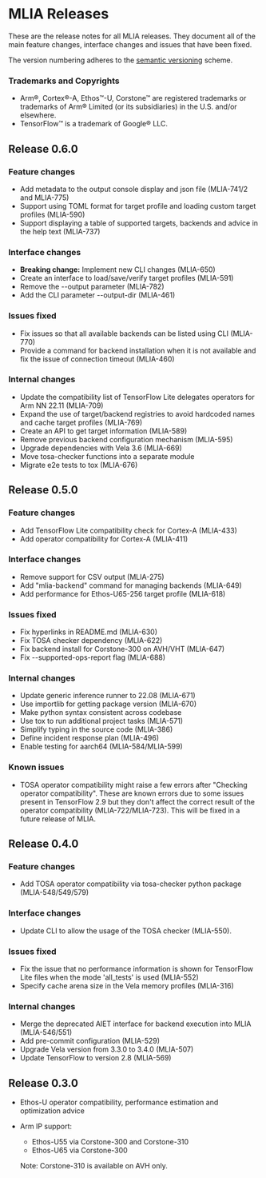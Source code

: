 <!---
SPDX-FileCopyrightText: Copyright 2022-2023, Arm Limited and/or its affiliates.
SPDX-License-Identifier: Apache-2.0
--->
# MLIA Releases

These are the release notes for all MLIA releases. They document all of the
main feature changes, interface changes and issues that have been fixed.

The version numbering adheres to the [semantic versioning](https://semver.org/)
scheme.

### Trademarks and Copyrights

* Arm®, Cortex®-A, Ethos™-U, Corstone™ are registered trademarks or trademarks
  of Arm® Limited (or its subsidiaries) in the U.S. and/or elsewhere.
* TensorFlow™ is a trademark of Google® LLC.

## Release 0.6.0

### Feature changes

* Add metadata to the output console display and json file
  (MLIA-741/2 and MLIA-775)
* Support using TOML format for target profile and loading custom target
  profiles (MLIA-590)
* Support displaying a table of supported targets, backends and advice
  in the help text (MLIA-737)

### Interface changes

* **Breaking change:** Implement new CLI changes (MLIA-650)
* Create an interface to load/save/verify target profiles (MLIA-591)
* Remove the --output parameter (MLIA-782)
* Add the CLI parameter --output-dir (MLIA-461)

### Issues fixed

* Fix issues so that all available backends can be listed using CLI (MLIA-770)
* Provide a command for backend installation when it is not available and fix
  the issue of connection timeout (MLIA-460)

### Internal changes

* Update the compatibility list of TensorFlow Lite delegates operators
  for Arm NN 22.11 (MLIA-709)
* Expand the use of target/backend registries to avoid hardcoded names and
  cache target profiles (MLIA-769)
* Create an API to get target information (MLIA-589)
* Remove previous backend configuration mechanism (MLIA-595)
* Upgrade dependencies with Vela 3.6 (MLIA-669)
* Move tosa-checker functions into a separate module
* Migrate e2e tests to tox (MLIA-676)

## Release 0.5.0

### Feature changes

* Add TensorFlow Lite compatibility check for Cortex-A (MLIA-433)
* Add operator compatibility for Cortex-A (MLIA-411)

### Interface changes

* Remove support for CSV output (MLIA-275)
* Add "mlia-backend" command for managing backends (MLIA-649)
* Add performance for Ethos-U65-256 target profile (MLIA-618)

### Issues fixed

* Fix hyperlinks in README.md (MLIA-630)
* Fix TOSA checker dependency (MLIA-622)
* Fix backend install for Corstone-300 on AVH/VHT (MLIA-647)
* Fix --supported-ops-report flag (MLIA-688)

### Internal changes

* Update generic inference runner to 22.08 (MLIA-671)
* Use importlib for getting package version (MLIA-670)
* Make python syntax consistent across codebase
* Use tox to run additional project tasks (MLIA-571)
* Simplify typing in the source code (MLIA-386)
* Define incident response plan (MLIA-496)
* Enable testing for aarch64 (MLIA-584/MLIA-599)

### Known issues

* TOSA operator compatibility might raise a few errors after "Checking operator
  compatibility". These are known errors due to some issues present in
  TensorFlow 2.9 but they don't affect the correct result of the operator
  compatibility (MLIA-722/MLIA-723). This will be fixed in a future release of
  MLIA.

## Release 0.4.0

### Feature changes

* Add TOSA operator compatibility via tosa-checker python package
  (MLIA-548/549/579)

### Interface changes

* Update CLI to allow the usage of the TOSA checker (MLIA-550).

### Issues fixed

* Fix the issue that no performance information is shown for
  TensorFlow Lite files when the mode 'all_tests' is used (MLIA-552)
* Specify cache arena size in the Vela memory profiles (MLIA-316)

### Internal changes

* Merge the deprecated AIET interface for backend execution into MLIA
  (MLIA-546/551)
* Add pre-commit configuration (MLIA-529)
* Upgrade Vela version from 3.3.0 to 3.4.0 (MLIA-507)
* Update TensorFlow to version 2.8 (MLIA-569)

## Release 0.3.0

* Ethos-U operator compatibility, performance estimation and optimization
  advice
* Arm IP support:
  * Ethos-U55 via Corstone-300 and Corstone-310
  * Ethos-U65 via Corstone-300

  Note: Corstone-310 is available on AVH only.
